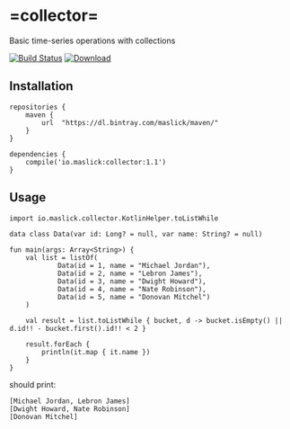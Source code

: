 # =collector=
Basic time-series operations with collections

[![Build Status](https://travis-ci.org/maslick/collector.svg?branch=master)](https://travis-ci.org/maslick/collector)
[ ![Download](https://api.bintray.com/packages/maslick/maven/collector/images/download.svg) ](https://bintray.com/maslick/maven/collector)


## Installation
```
repositories {
    maven {
        url  "https://dl.bintray.com/maslick/maven/"
    }
}

dependencies {    
    compile('io.maslick:collector:1.1')
}
```


## Usage
```
import io.maslick.collector.KotlinHelper.toListWhile

data class Data(var id: Long? = null, var name: String? = null)

fun main(args: Array<String>) {
    val list = listOf(
            Data(id = 1, name = "Michael Jordan"),
            Data(id = 2, name = "Lebron James"),
            Data(id = 3, name = "Dwight Howard"),
            Data(id = 4, name = "Nate Robinson"),
            Data(id = 5, name = "Donovan Mitchel")
    )

    val result = list.toListWhile { bucket, d -> bucket.isEmpty() || d.id!! - bucket.first().id!! < 2 }
    
    result.forEach {
        println(it.map { it.name })
    }
}
```

should print: 
```
[Michael Jordan, Lebron James]
[Dwight Howard, Nate Robinson]
[Donovan Mitchel]
```
